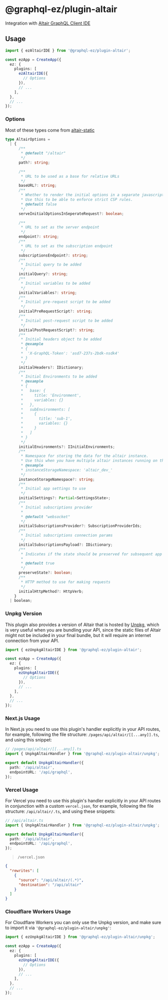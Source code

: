 # @graphql-ez/plugin-altair

Integration with [Altair GraphQL Client IDE](https://altair.sirmuel.design/)

## Usage

```ts
import { ezAltairIDE } from '@graphql-ez/plugin-altair';

const ezApp = CreateApp({
  ez: {
    plugins: [
      ezAltairIDE({
        // Options
      }),
      // ...
    ],
  },
  // ...
});
```

### Options

Most of these types come from [altair-static](https://github.com/altair-graphql/altair/tree/staging/packages/altair-static)

```ts
type AltairOptions =
  | {
      /**
       * @default "/altair"
       */
      path?: string;

      /**
       * URL to be used as a base for relative URLs
       */
      baseURL?: string;
      /**
       * Whether to render the initial options in a separate javascript file or not.
       * Use this to be able to enforce strict CSP rules.
       * @default false
       */
      serveInitialOptionsInSeperateRequest?: boolean;

      /**
       * URL to set as the server endpoint
       */
      endpoint?: string;
      /**
       * URL to set as the subscription endpoint
       */
      subscriptionsEndpoint?: string;
      /**
       * Initial query to be added
       */
      initialQuery?: string;
      /**
       * Initial variables to be added
       */
      initialVariables?: string;
      /**
       * Initial pre-request script to be added
       */
      initialPreRequestScript?: string;
      /**
       * Initial post-request script to be added
       */
      initialPostRequestScript?: string;
      /**
       * Initial headers object to be added
       * @example
       * {
       *  'X-GraphQL-Token': 'asd7-237s-2bdk-nsdk4'
       * }
       */
      initialHeaders?: IDictionary;
      /**
       * Initial Environments to be added
       * @example
       * {
       *   base: {
       *     title: 'Environment',
       *     variables: {}
       *   },
       *   subEnvironments: [
       *     {
       *       title: 'sub-1',
       *       variables: {}
       *     }
       *   ]
       * }
       */
      initialEnvironments?: IInitialEnvironments;
      /**
       * Namespace for storing the data for the altair instance.
       * Use this when you have multiple altair instances running on the same domain.
       * @example
       * instanceStorageNamespace: 'altair_dev_'
       */
      instanceStorageNamespace?: string;
      /**
       * Initial app settings to use
       */
      initialSettings?: Partial<SettingsState>;
      /**
       * Initial subscriptions provider
       *
       * @default "websocket"
       */
      initialSubscriptionsProvider?: SubscriptionProviderIds;
      /**
       * Initial subscriptions connection params
       */
      initialSubscriptionsPayload?: IDictionary;
      /**
       * Indicates if the state should be preserved for subsequent app loads
       *
       * @default true
       */
      preserveState?: boolean;
      /**
       * HTTP method to use for making requests
       */
      initialHttpMethod?: HttpVerb;
    }
  | boolean;
```

### Unpkg Version

This plugin also provides a version of Altair that is hosted by [Unpkg](https://unpkg.com/), which is very useful when you are bundling your API, since the static files of Altair might not be included in your final bundle, but it will require an internet connection from your API.

```ts
import { ezUnpkgAltairIDE } from '@graphql-ez/plugin-altair';

const ezApp = CreateApp({
  ez: {
    plugins: [
      ezUnpkgAltairIDE({
        // Options
      }),
      // ...
    ],
  },
  // ...
});
```

### Next.js Usage

In Next.js you need to use this plugin's handler explicitly in your API routes,
for example, following the file structure: `/pages/api/altair/[[...any]].ts`, and using this snippet:

```ts
// /pages/api/altair/[[...any]].ts
import { UnpkgAltairHandler } from '@graphql-ez/plugin-altair/unpkg';

export default UnpkgAltairHandler({
  path: '/api/altair',
  endpointURL: '/api/graphql',
});
```

### Vercel Usage

For Vercel you need to use this plugin's handler explicitly in your API routes in conjunction with a custom `vercel.json`,
for example, following the file structure: `/api/altair/.ts`, and using these snippets:

```ts
// /api/altair.ts
import { UnpkgAltairHandler } from '@graphql-ez/plugin-altair/unpkg';

export default UnpkgAltairHandler({
  path: '/api/altair',
  endpointURL: '/api/graphql',
});
```

> `/vercel.json`

```json
{
  "rewrites": [
    {
      "source": "/api/altair/(.*)",
      "destination": "/api/altair"
    }
  ]
}
```

### Cloudflare Workers Usage

For Cloudflare Workers you can only use the Unpkg version, and make sure to import it via `'@graphql-ez/plugin-altair/unpkg'`:

```ts
import { ezUnpkgAltairIDE } from '@graphql-ez/plugin-altair/unpkg';

const ezApp = CreateApp({
  ez: {
    plugins: [
      ezUnpkgAltairIDE({
        // Options
      }),
      // ...
    ],
  },
  // ...
});
```
